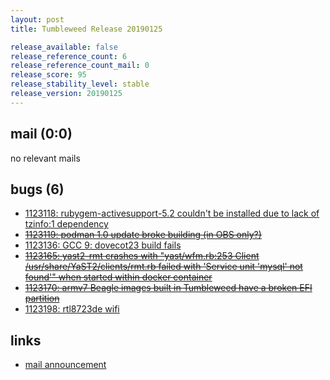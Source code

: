```yaml
---
layout: post
title: Tumbleweed Release 20190125

release_available: false
release_reference_count: 6
release_reference_count_mail: 0
release_score: 95
release_stability_level: stable
release_version: 20190125
---
```


## mail (0:0)

no relevant mails

## bugs (6)

<!--more-->

- [1123118: rubygem-activesupport-5.2 couldn't be installed due to lack of tzinfo:1 dependency](https://bugzilla.opensuse.org/show_bug.cgi?id=1123118)
- ~~[1123119: podman 1.0 update broke building (in OBS only?)](https://bugzilla.opensuse.org/show_bug.cgi?id=1123119)~~
- [1123136: GCC 9: dovecot23 build fails](https://bugzilla.opensuse.org/show_bug.cgi?id=1123136)
- ~~[1123165: yast2-rmt crashes with "yast/wfm.rb:253 Client /usr/share/YaST2/clients/rmt.rb failed with 'Service unit 'mysql' not found'" when started within docker container](https://bugzilla.opensuse.org/show_bug.cgi?id=1123165)~~
- ~~[1123170: armv7 Beagle images built in Tumbleweed have a broken EFI partition](https://bugzilla.opensuse.org/show_bug.cgi?id=1123170)~~
- [1123198: rtl8723de wifi](https://bugzilla.opensuse.org/show_bug.cgi?id=1123198)



## links

- [mail announcement](https://lists.opensuse.org/opensuse-factory/2019-01/msg00477.html)
